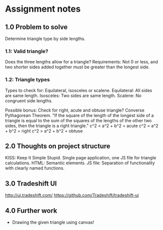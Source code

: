 # Assignment notes

## 1.0 Problem to solve

Determine triangle type by side lengths.

### 1.1: Valid triangle?
Does the three lengths allow for a triangle?
Requirements: Not 0 or less, and two shorter sides added together must be
greater than the longest side.

### 1.2: Triangle types
Types to check for: Equilateral, isosceles or scalene.
Equilateral: All sides are same length.
Isosceles: Two sides are same length.
Scalene: No congruent side lengths.

Possible bonus: Check for right, acute and obtuse triangle? Converse Pythagorean
Theorem.
"If the square of the length of the longest side of a triangle is equal to the
sum of the squares of the lengths of the other two sides, then the triangle is
a right triangle."
c^2 < a^2 + b^2 = acute
c^2 = a^2 + b^2 = right
c^2 > a^2 + b^2 = obtuse


## 2.0 Thoughts on project structure

KISS: Keep It Simple Stupid. Single page application, one JS file for triangle
calculations.
HTML: Semantic elements.
JS file: Separation of functionality with clearly named functions.


## 3.0 Tradeshift UI
http://ui.tradeshift.com/
https://github.com/Tradeshift/tradeshift-ui

## 4.0 Further work
- Drawing the given triangle using canvas!
